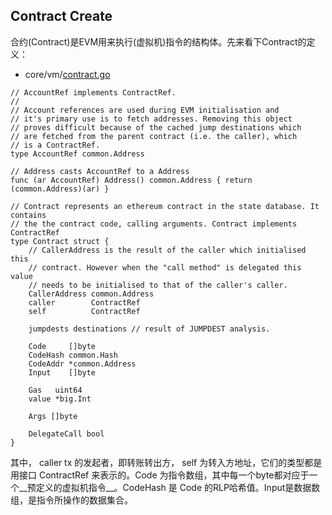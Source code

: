 ## Contract Create

合约(Contract)是EVM用来执行(虚拟机)指令的结构体。先来看下Contract的定义：

* core/vm/[contract.go](https://github.com/xianfeng92/go-ethereum/blob/master/core/vm/contract.go)

```
// AccountRef implements ContractRef.
//
// Account references are used during EVM initialisation and
// it's primary use is to fetch addresses. Removing this object
// proves difficult because of the cached jump destinations which
// are fetched from the parent contract (i.e. the caller), which
// is a ContractRef.
type AccountRef common.Address

// Address casts AccountRef to a Address
func (ar AccountRef) Address() common.Address { return (common.Address)(ar) }

// Contract represents an ethereum contract in the state database. It contains
// the the contract code, calling arguments. Contract implements ContractRef
type Contract struct {
	// CallerAddress is the result of the caller which initialised this
	// contract. However when the "call method" is delegated this value
	// needs to be initialised to that of the caller's caller.
	CallerAddress common.Address
	caller        ContractRef
	self          ContractRef

	jumpdests destinations // result of JUMPDEST analysis.

	Code     []byte
	CodeHash common.Hash
	CodeAddr *common.Address
	Input    []byte

	Gas   uint64
	value *big.Int

	Args []byte

	DelegateCall bool
}
```

其中， caller tx 的发起者，即转账转出方， self 为转入方地址，它们的类型都是用接口 ContractRef 来表示的。Code 为指令数组，其中每一个byte都对应于一个__预定义的虚拟机指令__。CodeHash 是 Code 的RLP哈希值。Input是数据数组，是指令所操作的数据集合。
